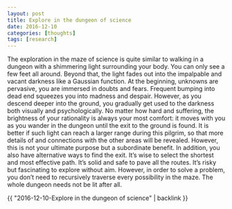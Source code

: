 ```yaml
---
layout: post
title: Explore in the dungeon of science
date: 2016-12-10
categories: [thoughts]
tags: [research]
---
```


The exploration in the maze of science is quite similar to walking in a dungeon with a shimmering light surrounding your body. You can only see a few feet all around. Beyond that, the light fades out into the impalpable and vacant darkness like a Gaussian function. At the beginning, unknowns are pervasive, you are immersed in doubts and fears. Frequent bumping into dead end squeezes you into madness and despair. However, as you descend deeper into the ground, you gradually get used to the darkness both visually and psychologically. No matter how hard and suffering, the brightness of your rationality is always your most comfort: it moves with you as you wander in the dungeon until the exit to the ground is found. It is better if such light can reach a larger range during this pilgrim, so that more details of and connections with the other areas will be revealed. However, this is not your ultimate purpose but a subordinate benefit. In addition, you also have alternative ways to find the exit. It’s wise to select the shortest and most effective path. It’s solid and safe to pave all the routes. It’s risky but fascinating to explore without aim. However, in order to solve a problem, you don’t need to recursively traverse every possibility in the maze. The whole dungeon needs not be lit after all.

{{ "2016-12-10-Explore in the dungeon of science" | backlink }}
